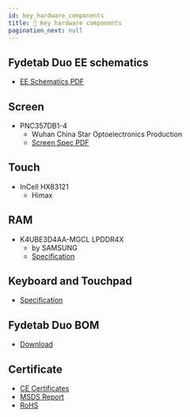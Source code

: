 ```yaml
---
id: key_hardware_components
title: 🔩 Key hardware components
pagination_next: null
---
```

## Fydetab Duo EE schematics

- [EE Schematics PDF](/img/Fydetab_Duo_Schematic.pdf)

## Screen

- PNC357DB1-4
  - Wuhan China Star Optoelectronics Production
  - [Screen Spec PDF](/img/PNC357DB1.pdf)

## Touch

- InCell HX83121
  - Himax 
## RAM

- K4UBE3D4AA-MGCL LPDDR4X
  - by SAMSUNG
  - [Specification](/img/B2BM-B31589-00.pdf)

## Keyboard and Touchpad

 - [Specification](/img/Keyboard_Specification.pdf)

## Fydetab Duo BOM

- [Download](/img/Fydetab_BOM.xlsx)

## Certificate
- [CE Certificates](/img/Fydetab_Duo_CE.rar)
- [MSDS Report](/img/U317599PHV-3S1P_MSDS.pdf)
- [RoHS](/img/Fydetab_Duo-ROHS.zip)